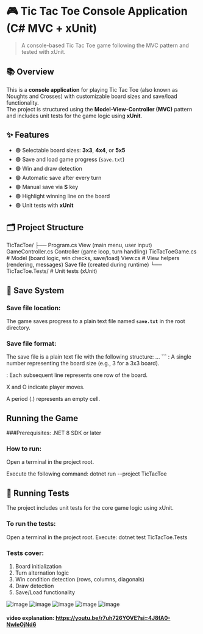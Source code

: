 # 🎮 Tic Tac Toe Console Application (C# MVC + xUnit)

> A console-based Tic Tac Toe game following the MVC pattern and tested with xUnit.

## 📚 Overview

This is a **console application** for playing Tic Tac Toe (also known as Noughts and Crosses) with customizable board sizes and save/load functionality.  
The project is structured using the **Model-View-Controller (MVC)** pattern and includes unit tests for the game logic using **xUnit**.

## ✨ Features

- 🟢 Selectable board sizes: **3x3**, **4x4**, or **5x5**
- 🟢 Save and load game progress (`save.txt`)
- 🟢 Win and draw detection
- 🟢 Automatic save after every turn
- 🟢 Manual save via **S** key
- 🟢 Highlight winning line on the board
- 🟢 Unit tests with **xUnit**

## 🗂 Project Structure
TicTacToe/ ├──
            Program.cs 
            View (main menu, user input) 
            GameController.cs 
            Controller (game loop, turn handling)
            TicTacToeGame.cs # Model (board logic, win checks, save/load) 
            View.cs # View helpers (rendering, messages)
            Save file (created during runtime) 
└── TicTacToe.Tests/ # Unit tests (xUnit)

## 💾 Save System

### Save file location:
The game saves progress to a plain text file named **`save.txt`** in the root directory.

### Save file format:
The save file is a plain text file with the following structure:
<size> <row1> <row2> <row3> ... ```
<size>: A single number representing the board size (e.g., 3 for a 3x3 board).

<rowX>: Each subsequent line represents one row of the board.

X and O indicate player moves.

A period (.) represents an empty cell.

##  Running the Game
###Prerequisites:
.NET 8 SDK or later

### How to run:
Open a terminal in the project root.

Execute the following command:
dotnet run --project TicTacToe

## 🧪 Running Tests
The project includes unit tests for the core game logic using xUnit.

### To run the tests:
Open a terminal in the project root.
Execute: dotnet test TicTacToe.Tests

### Tests cover:
1. Board initialization
2. Turn alternation logic
3. Win condition detection (rows, columns, diagonals)
4. Draw detection
5. Save/Load functionality

![image](https://github.com/user-attachments/assets/93dd64e6-dce5-4771-b9b5-fa74473c3005)
![image](https://github.com/user-attachments/assets/18bd4b42-6de5-4c0e-953b-1c1dc840e4a3)
![image](https://github.com/user-attachments/assets/eab0106b-3fd1-434a-90c4-30f59fd077d2)
![image](https://github.com/user-attachments/assets/02947412-d2f1-4afa-8430-52f23adb4ffd)
![image](https://github.com/user-attachments/assets/5b636873-0726-4203-a3b9-a0a4c6e19042)

#### video explanation: https://youtu.be/r7uh726YOVE?si=4J8fA0-NwIeOjNd6





